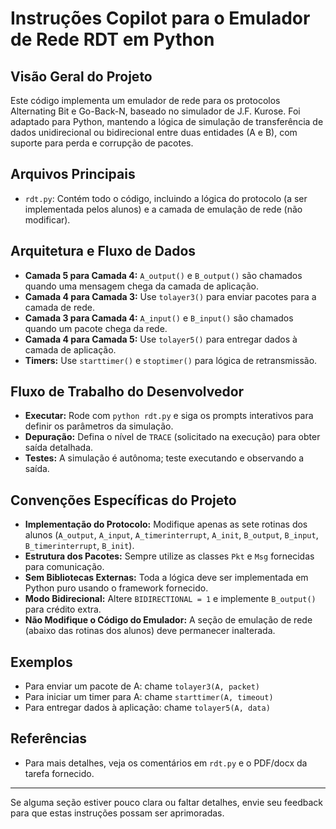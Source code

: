 # Instruções Copilot para o Emulador de Rede RDT em Python

## Visão Geral do Projeto
Este código implementa um emulador de rede para os protocolos Alternating Bit e Go-Back-N, baseado no simulador de J.F. Kurose. Foi adaptado para Python, mantendo a lógica de simulação de transferência de dados unidirecional ou bidirecional entre duas entidades (A e B), com suporte para perda e corrupção de pacotes.

## Arquivos Principais
- `rdt.py`: Contém todo o código, incluindo a lógica do protocolo (a ser implementada pelos alunos) e a camada de emulação de rede (não modificar).

## Arquitetura e Fluxo de Dados
- **Camada 5 para Camada 4:** `A_output()` e `B_output()` são chamados quando uma mensagem chega da camada de aplicação.
- **Camada 4 para Camada 3:** Use `tolayer3()` para enviar pacotes para a camada de rede.
- **Camada 3 para Camada 4:** `A_input()` e `B_input()` são chamados quando um pacote chega da rede.
- **Camada 4 para Camada 5:** Use `tolayer5()` para entregar dados à camada de aplicação.
- **Timers:** Use `starttimer()` e `stoptimer()` para lógica de retransmissão.

## Fluxo de Trabalho do Desenvolvedor
- **Executar:** Rode com `python rdt.py` e siga os prompts interativos para definir os parâmetros da simulação.
- **Depuração:** Defina o nível de `TRACE` (solicitado na execução) para obter saída detalhada.
- **Testes:** A simulação é autônoma; teste executando e observando a saída.

## Convenções Específicas do Projeto
- **Implementação do Protocolo:** Modifique apenas as sete rotinas dos alunos (`A_output`, `A_input`, `A_timerinterrupt`, `A_init`, `B_output`, `B_input`, `B_timerinterrupt`, `B_init`).
- **Estrutura dos Pacotes:** Sempre utilize as classes `Pkt` e `Msg` fornecidas para comunicação.
- **Sem Bibliotecas Externas:** Toda a lógica deve ser implementada em Python puro usando o framework fornecido.
- **Modo Bidirecional:** Altere `BIDIRECTIONAL = 1` e implemente `B_output()` para crédito extra.
- **Não Modifique o Código do Emulador:** A seção de emulação de rede (abaixo das rotinas dos alunos) deve permanecer inalterada.

## Exemplos
- Para enviar um pacote de A: chame `tolayer3(A, packet)`
- Para iniciar um timer para A: chame `starttimer(A, timeout)`
- Para entregar dados à aplicação: chame `tolayer5(A, data)`

## Referências
- Para mais detalhes, veja os comentários em `rdt.py` e o PDF/docx da tarefa fornecido.

---
Se alguma seção estiver pouco clara ou faltar detalhes, envie seu feedback para que estas instruções possam ser aprimoradas.
